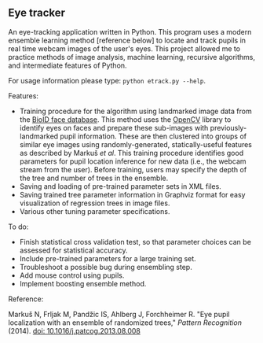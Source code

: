 ## Eye tracker

An eye-tracking application written in Python. This program uses a modern ensemble learning method [reference below] to locate and track pupils in real time webcam images of the user's eyes. This project allowed me to practice methods of image analysis, machine learning, recursive algorithms, and intermediate features of Python. 

For usage information please type: `python etrack.py --help`. 

Features:

* Training procedure for the algorithm using landmarked image data from the [BioID face database](http://www.bioid.com/index.php?q=downloads/software/bioid-face-database.html). This method uses the [OpenCV](http://opencv.org) library to identify eyes on faces and prepare these sub-images with previously-landmarked pupil information. These are then clustered into groups of similar eye images using randomly-generated, statically-useful features as described by Markuš *et al*. This training procedure identifies good parameters for pupil location inference for new data (i.e., the webcam stream from the user). Before training, users may specify the depth of the tree and number of trees in the ensemble.
* Saving and loading of pre-trained parameter sets in XML files.
* Saving trained tree parameter information in Graphviz format for easy visualization of regression trees in image files.
* Various other tuning parameter specifications.

<!-- <p align="center">
  <img src="https://raw.githubusercontent.com/christopherjamesryan/Eye-Tracker/master/me.png" alt="Me" style="width: 300px;"/>
</p>
 -->

To do:

* Finish statistical cross validation test, so that parameter choices can be assessed for statistical accuracy.
* Include pre-trained parameters for a large training set.
* Troubleshoot a possible bug during ensembling step.
* Add mouse control using pupils.
* Implement boosting ensemble method.


Reference:

Markuš N, Frljak M, Pandžic IS, Ahlberg J, Forchheimer R. "Eye pupil localization with an ensemble of randomized trees," *Pattern Recognition* (2014). [doi: 10.1016/j.patcog.2013.08.008](http://dx.doi.org/10.1016/j.patcog.2013.08.008)